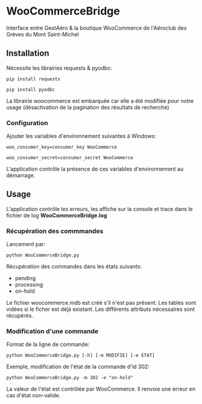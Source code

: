# WooCommerceBridge
Interface entre GestAéro &amp; la boutique WooCommerce de l'Aéroclub des Grèves du Mont Saint-Michel

## Installation
Nécessite les librairies requests & pyodbc:
   
`pip install requests`

`pip install pyodbc`

La librairie woocommerce est embarquée car elle a été modifiée pour notre usage (désactivation de la pagination des résultats de recherche)

### Configuration
Ajouter les variables d'environnement suivantes à Windows:

`woo_consumer_key=consumer_key WooCommerce`

`woo_consumer_secret=consumer_secret WooCommerce`

L'application contrôle la présence de ces variables d'environnement au démarrage.

## Usage
L'application contrôle les erreurs, les affiche sur la console et trace dans le fichier de log **WooCommerceBridge.log**

### Récupération des commmandes
Lancement par:

`python WooCommerceBridge.py`

Récupération des commandes dans les états suivants: 

- pending
- processing
- on-hold

Le fichier woocommerce.mdb est créé s'il n'est pas présent. Les tables sont vidées si le ficher est déjà existant. Les différents attributs nécessaires sont récupérés.

### Modification d'une commande
Format de la ligne de commande: 
 
`python WooCommerceBridge.py [-h] [-m MODIFIE] [-e ETAT]`

Exemple, modification de l'état de la commande d'id 302:

`python WooCommerceBridge.py -m 302 -e "on-hold"`

La valeur de l'état est contrôlée par WooCommerce. Il renvoie une erreur en cas d'état non-valide.
